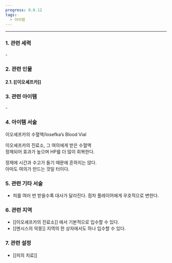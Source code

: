 ```yaml
---
progress: 0.0.12
tags:
  - 아이템
---
```

---
### 1. 관련 세력 
\-
### 2. 관련 인물
#### 2.1. [[이오셰프카]]
### 3. 관련 아이템
\-

### 4. 아이템 서술
이오셰프카의 수혈액/Iosefka’s Blood Vial

이오셰프카의 진료소, 그 여의에게 받은 수혈액  
정제되어 효과가 높으며 HP를 더 많이 회복한다.  
  
정제에 시간과 수고가 들기 때문에 흔하지는 않다.  
아마도 여의가 만드는 것일 터이다.

### 5. 관련 기타 서술
- 피를 여러 번 받을수록 대사가 달라진다. 점차 플레이어에게 우호적으로 변한다.

### 6. 관련 지역
- [[이오셰프카의 진료소]] 에서 기본적으로 입수할 수 있다.
- [[멘시스의 악몽]] 지역의 한 상자에서도 하나 입수할 수 있다.

### 7. 관련 설정
- [[피의 치료]]